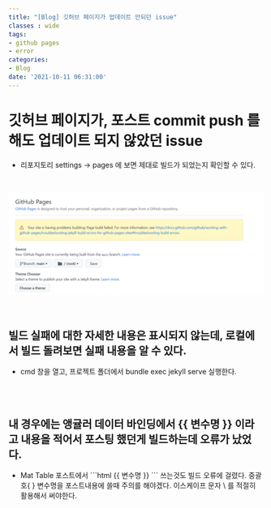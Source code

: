 ```yaml
---
title: "[Blog] 깃허브 페이지가 업데이트 안되던 issue"
classes : wide
tags:
- github pages
- error
categories:
- Blog
date: '2021-10-11 06:31:00'
---
```


# 깃허브 페이지가, 포스트 commit push 를 해도 업데이트 되지 않았던 issue
- 리포지토리 settings -> pages 에 보면 제대로 빌드가 되었는지 확인할 수 있다.

<br/>

![pages_build_fail.png](/assets\image\posts_image\pages_build_fail.png)

<br/>

## 빌드 실패에 대한 자세한 내용은 표시되지 않는데, 로컬에서 빌드 돌려보면 실패 내용을 알 수 있다.
- cmd 창을 열고, 프로젝트 폴더에서 bundle exec jekyll serve 실행한다.

<br/>
<br/>

## 내 경우에는 앵귤러 데이터 바인딩에서 \{\{ 변수명 \}\} 이라고 내용을 적어서 포스팅 했던게 빌드하는데 오류가 났었다.
- Mat Table 포스트에서 `\``html \{\{ 변수명 \}\} \``` 쓰는것도 빌드 오류에 걸렸다. 중괄호{ } 변수명을 포스트내용에 쓸때 주의를 해야겠다. 이스케이프 문자 \\ 를 적절히 활용해서 써야한다.



